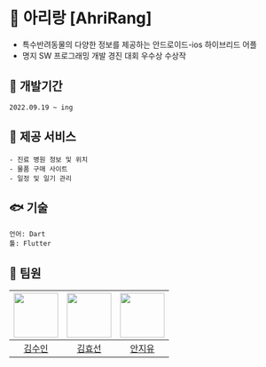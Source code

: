 # 🦄 아리랑 [AhriRang]
- 특수반려동물의 다양한 정보를 제공하는 안드로이드-ios 하이브리드 어플
- 명지 SW 프로그래밍 개발 경진 대회 우수상 수상작

## 🦎 개발기간
    2022.09.19 ~ ing 

## 🐇 제공 서비스 
    - 진료 병원 정보 및 위치
    - 물품 구매 사이트
    - 일정 및 일기 관리


## 🐟 기술
    언어: Dart
    툴: Flutter

## 🐹 팀원
|<img src="https://github.com/lsuinl.png" width="80">|<img src="https://github.com/hy5sun.png" width="80">|<img src="https://github.com/zzzzzuuuuu.png" width="80">|
|:---:|:---:|:---:|
|[김수인](https://github.com/lsuinl)|[김효선](https://github.com/hy5sun)|[안지유](https://github.com/zzzzzuuuuu)
